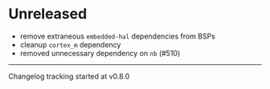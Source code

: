 # Unreleased

- remove extraneous `embedded-hal` dependencies from BSPs
- cleanup `cortex_m` dependency
- removed unnecessary dependency on `nb` (#510)

---

Changelog tracking started at v0.8.0
